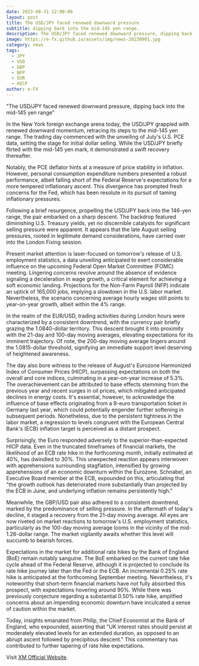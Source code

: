 ```yaml
---
date: 2023-08-31 12:00:00
layout: post
title: The USD/JPY faced renewed downward pressure
subtitle: dipping back into the mid-145 yen range.
description: The USD/JPY faced renewed downward pressure, dipping back into the mid-145 yen range
image: https://e-fx.github.io/assets/img/news-20230901.jpg
category: news
tags:
  - JPY
  - USD
  - GBP
  - NFP
  - EUR
  - HICP
author: e-FX
---
```


"The USD/JPY faced renewed downward pressure, dipping back into the mid-145 yen range"

In the New York foreign exchange arena today, the USD/JPY grappled with renewed downward momentum, retracing its steps to the mid-145 yen range. The trading day commenced with the unveiling of July's U.S. PCE data, setting the stage for initial dollar selling. While the USD/JPY briefly flirted with the mid-145 yen mark, it demonstrated a swift recovery thereafter.

Notably, the PCE deflator hints at a measure of price stability in inflation. However, personal consumption expenditure numbers presented a robust performance, albeit falling short of the Federal Reserve's expectations for a more tempered inflationary ascent. This divergence has prompted fresh concerns for the Fed, which has been resolute in its pursuit of taming inflationary pressures.

Following a brief resurgence, propelling the USD/JPY back into the 146-yen range, the pair embarked on a sharp descent. The backdrop featured diminishing U.S. Treasury yields, yet no discernible catalysts for significant selling pressure were apparent. It appears that the late August selling pressures, rooted in legitimate demand considerations, have carried over into the London Fixing session.

Present market attention is laser-focused on tomorrow's release of U.S. employment statistics, a data unveiling anticipated to exert considerable influence on the upcoming Federal Open Market Committee (FOMC) meeting. Lingering concerns revolve around the absence of evidence signaling a deceleration in wage growth, a critical element for achieving a soft economic landing. Projections for the Non-Farm Payroll (NFP) indicate an uptick of 165,000 jobs, implying a slowdown in the U.S. labor market. Nevertheless, the scenario concerning average hourly wages still points to year-on-year growth, albeit within the 4% range.

In the realm of the EUR/USD, trading activities during London hours were characterized by a consistent downtrend, with the currency pair briefly grazing the 1.0840-dollar territory. This descent brought it into proximity with the 21-day and 100-day moving averages, elevating expectations for its imminent trajectory. Of note, the 200-day moving average lingers around the 1.0815-dollar threshold, signifying an immediate support level deserving of heightened awareness.

The day also bore witness to the release of August's Eurozone Harmonized Index of Consumer Prices (HICP), surpassing expectations on both the overall and core indices, culminating in a year-on-year increase of 5.3%. The overachievement can be attributed to base effects stemming from the previous year and recent surges in oil prices, which mitigated anticipated declines in energy costs. It's essential, however, to acknowledge the influence of base effects originating from a 9-euro transportation ticket in Germany last year, which could potentially engender further softening in subsequent periods. Nonetheless, due to the persistent tightness in the labor market, a regression to levels congruent with the European Central Bank's (ECB) inflation target is perceived as a distant prospect.

Surprisingly, the Euro responded adversely to the superior-than-expected HICP data. Even in the truncated timeframes of financial markets, the likelihood of an ECB rate hike in the forthcoming month, initially estimated at 40%, has dwindled to 30%. This unexpected reaction appears interwoven with apprehensions surrounding stagflation, intensified by growing apprehensions of an economic downturn within the Eurozone. Schnabel, an Executive Board member at the ECB, expounded on this, articulating that "the growth outlook has deteriorated more substantially than projected by the ECB in June, and underlying inflation remains persistently high."

Meanwhile, the GBP/USD pair also adhered to a consistent downtrend, marked by the predominance of selling pressure. In the aftermath of today's decline, it staged a recovery from the 21-day moving average. All eyes are now riveted on market reactions to tomorrow's U.S. employment statistics, particularly as the 100-day moving average looms in the vicinity of the mid-1.26-dollar range. The market vigilantly awaits whether this level will succumb to bearish forces.

Expectations in the market for additional rate hikes by the Bank of England (BoE) remain notably sanguine. The BoE embarked on the current rate hike cycle ahead of the Federal Reserve, although it is projected to conclude its rate hike journey later than the Fed or the ECB. An incremental 0.25% rate hike is anticipated at the forthcoming September meeting. Nevertheless, it's noteworthy that short-term financial markets have not fully absorbed this prospect, with expectations hovering around 90%. While there was previously conjecture regarding a substantial 0.50% rate hike, amplified concerns about an impending economic downturn have inculcated a sense of caution within the market.

Today, insights emanated from Philip, the Chief Economist at the Bank of England, who expounded, asserting that "UK interest rates should persist at moderately elevated levels for an extended duration, as opposed to an abrupt ascent followed by precipitous descent." This commentary has contributed to further tapering of rate hike expectations.

Visit [XM Official Website](https://clicks.pipaffiliates.com/c?c=550036&l=en&p=0).